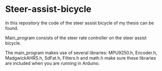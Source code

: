 # Steer-assist-bicycle
In this repository the code of the steer assist bicycle of my thesis can be found.

Main_program consists of the steer rate controller on the steer assist bicycle. 

The main_program makes use of several libraries: MPU9250.h, Encoder.h, MadgwickAHRS.h, SdFat.h, Filters.h and math.h 
make sure these libraries are included when you are running in Arduino. 
